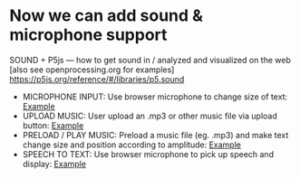 # Now we can add sound & microphone support
SOUND + P5js — how to get sound in / analyzed and visualized on the web [also see openprocessing.org for examples]	https://p5js.org/reference/#/libraries/p5.sound
* MICROPHONE INPUT: Use browser microphone to change size of text: [Example](https://karenanndonnachie.github.io/AtotheK/Chapter_3/sound/soundTestMicrophone/index.html)
* UPLOAD MUSIC: User upload an .mp3 or other music file via upload button: [Example](https://karenanndonnachie.github.io/AtotheK/Chapter_3/sound/loadSong/index.html)
* PRELOAD / PLAY MUSIC: Preload a music file (eg. .mp3) and make text change size and position according to amplitude: [Example](https://karenanndonnachie.github.io/AtotheK/Chapter_3/sound/soundTest/index.html)
* SPEECH TO TEXT: Use browser microphone to pick up speech and display: [Example](https://karenanndonnachie.github.io/AtotheK/Chapter_3/sound/Speech/index.html)
